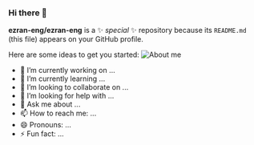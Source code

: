 ### Hi there 👋


**ezran-eng/ezran-eng** is a ✨ _special_ ✨ repository because its `README.md` (this file) appears on your GitHub profile.

Here are some ideas to get you started:
![About me](https://user-images.githubusercontent.com/62077267/139131182-1db8ec59-de0b-474c-b8a9-0c63c13ddfa6.gif)
- 🔭 I’m currently working on ...
- 🌱 I’m currently learning ...
- 👯 I’m looking to collaborate on ...
- 🤔 I’m looking for help with ...
- 💬 Ask me about ...
- 📫 How to reach me: ...
- 😄 Pronouns: ...
- ⚡ Fun fact: ...

